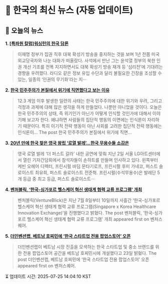 # 📢 한국의 최신 뉴스 (자동 업데이트)

## 📰 오늘의 뉴스
**1. [[특파원 칼럼]워싱턴의 한국 담론](https://www.khan.co.kr/article/202507082053025)**
> 이재명 정부가 집권 직후 대북 확성기 방송을 중지하는 것을 보며 1년 전쯤 미국 외교당국자와 나눈 대화가 떠올랐다. 사석에서 만난 그는 윤석열 정부의 북한 인권 개선 기조를 전폭 지지하면서도 대북 확성기 방송 재개 등 ‘심리전’에 기대려는 경향을 우려했다. 라디오 같은 정보 유입 수단과 달리 불필요한 긴장을 조성할 수 있는, 일종의 ‘인권의 무기화’라는 지···

**2. [한국 민주주의가 본질에서 위기에 직면했다고 보는 이유](https://slownews.kr/139835)**
> 12.3 계엄 이후 발생한 일련의 사태는 한국 민주주의에 대한 위기와 우려, 그리고 걱정과 과제에 대해 많은 생각을 하게 만들었다. 나뿐만 아니었을 것이다. 오늘은 한국 민주주의의 상태, 즉 위기인가 아닌가 어떻게 인식할 것인가에 대해서 이야기해 보고자 한다. 왜냐하면 사람들의 집단적 행동의 이면에는 인식론이 자리하기 때문이다. 특히 이기적 전략 행동이 아닌 사회를 고려한 집단적 전략 행동에는 인식론이...
The post 한국 민주주의가 본질에서 위기에 직면…

**3. [20년 만에 한국 찾은 영국 왕립 ‘로열 발레’…한국 무용수들 소감은](https://www.khan.co.kr/article/202507021433001)**
> 영국 로열 발레 ‘더 퍼스트 갈라’ 내한 공연에 맞춰 지난 2일 서울 LG아트센터에서 열린 기자간담회에서 참석자들이 손하트를 만들며 인사하고 있다. 왼쪽부터 케빈 오헤어 디렉터, 프린시펄 바딤 문타기로프, 프린시펄 후미 가네코, 퍼스트 솔로이스트 최유희, 퍼스트 솔로이스트 전준혁. 프린시펄(수석무용수)은 발레단 5개 등급 중 최고 등급, 퍼스트 솔로이스트···

**4. [벤처블릭, ‘한국-싱가포르 헬스케어 혁신 생태계 협력 교류 프로그램’ 개최](https://www.venturesquare.net/993404)**
> 벤처블릭(VentureBlick)은 지난 7월 8일부터 10일까지 사흘간 ‘한국-싱가포르 헬스케어 혁신 생태계 협력 교류 프로그램(Singapore x Korea Healthcare Innovation Exchange)’을 진행했다고 밝혔다.
The post 벤처블릭, ‘한국-싱가포르 헬스케어 혁신 생태계 협력 교류 프로그램’ 개최 appeared first on 벤처스퀘어.

**5. [더인벤션랩, 베트남 호찌민에 ‘한국 스타트업 전용 팝업스토어’ 오픈](https://www.venturesquare.net/995347)**
> 더인벤션랩이 베트남 시장 진출을 모색하는 한국 스타트업 및 중소 브랜드를 위한 전용 팝업스토어 공간을 베트남 호찌민시에 개설했다고 23일 밝혔다.
The post 더인벤션랩, 베트남 호찌민에 ‘한국 스타트업 전용 팝업스토어’ 오픈 appeared first on 벤처스퀘어.


⏳ 업데이트 시간: 2025-07-25 14:04:10 KST
